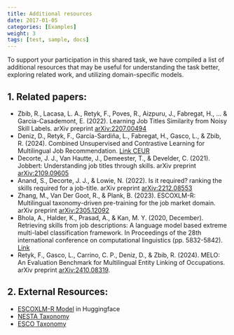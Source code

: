 ```yaml
---
title: Additional resources
date: 2017-01-05
categories: [Examples]
weight: 3
tags: [test, sample, docs]
---
```



To support your participation in this shared task, we have compiled a list of additional resources that may be useful for understanding the task better, exploring related work, and utilizing domain-specific models.

## 1. Related papers:

- Zbib, R., Lacasa, L. A., Retyk, F., Poves, R., Aizpuru, J., Fabregat, H., ... & García-Casademont, E. (2022). Learning Job Titles Similarity from Noisy Skill Labels. arXiv preprint [arXiv:2207.00494](https://arxiv.org/abs/2207.00494)
- Deniz, D., Retyk, F., García-Sardiña, L., Fabregat, H., Gasco, L., & Zbib, R. (2024). Combined Unsupervised and Contrastive Learning for Multilingual Job Recommendation. [Link CEUR](https://ceur-ws.org/Vol-3788/RecSysHR2024-paper_3.pdf)
- Decorte, J. J., Van Hautte, J., Demeester, T., & Develder, C. (2021). Jobbert: Understanding job titles through skills. arXiv preprint [arXiv:2109.09605](https://arxiv.org/abs/2109.09605) 
- Anand, S., Decorte, J. J., & Lowie, N. (2022). Is it required? ranking the skills required for a job-title. arXiv preprint [arXiv:2212.08553](https://arxiv.org/abs/2212.08553)
- Zhang, M., Van Der Goot, R., & Plank, B. (2023). ESCOXLM-R: Multilingual taxonomy-driven pre-training for the job market domain. arXiv preprint [arXiv:2305.12092](https://arxiv.org/abs/2305.12092)
- Bhola, A., Halder, K., Prasad, A., & Kan, M. Y. (2020, December). Retrieving skills from job descriptions: A language model based extreme multi-label classification framework. In Proceedings of the 28th international conference on computational linguistics (pp. 5832-5842). [Link](https://aclanthology.org/2020.coling-main.513/)
- Retyk, F., Gasco, L., Carrino, C. P., Deniz, D., & Zbib, R. (2024). MELO: An Evaluation Benchmark for Multilingual Entity Linking of Occupations. arXiv preprint [arXiv:2410.08319](https://arxiv.org/abs/2410.08319).


## 2. External Resources: 

- [ESCOXLM-R Model](https://huggingface.co/jjzha/esco-xlm-roberta-large) in Huggingface 
- [NESTA Taxonomy](https://github.com/nestauk/skills-taxonomy-v2)
- [ESCO Taxonomy](https://esco.ec.europa.eu/en/use-esco/download)

